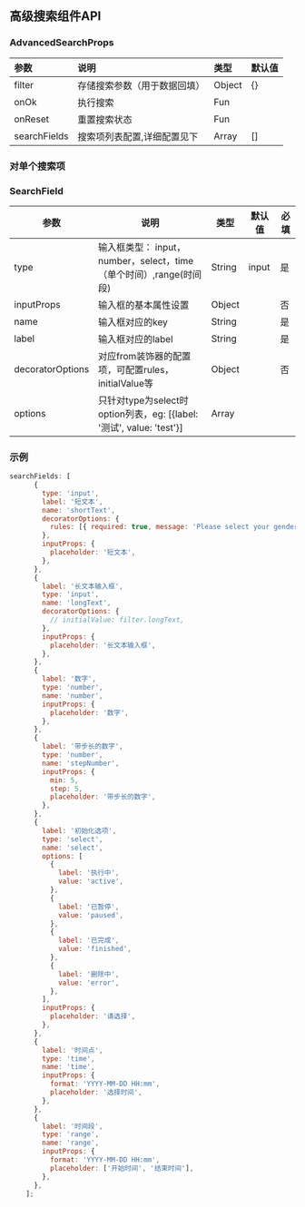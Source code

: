 ## 高级搜索组件API

### AdvancedSearchProps

| 参数         | 说明                         | 类型   | 默认值 |
| :----------- | :--------------------------- | :----- | :----- |
| filter       | 存储搜索参数（用于数据回填） | Object | {}     |
| onOk         | 执行搜索                     | Fun    |        |
| onReset      | 重置搜索状态                 | Fun    |        |
| searchFields | 搜索项列表配置,详细配置见下  | Array  | []     |

### 对单个搜索项

### SearchField

| 参数             | 说明                                                         | 类型   | 默认值 | 必填 |
| ---------------- | ------------------------------------------------------------ | ------ | ------ | ---- |
| type             | 输入框类型： input，number，select，time（单个时间）,range(时间段) | String | input  | 是   |
| inputProps       | 输入框的基本属性设置                                         | Object |        | 否   |
| name             | 输入框对应的key                                              | String |        | 是   |
| label            | 输入框对应的label                                            | String |        | 是   |
| decoratorOptions | 对应from装饰器的配置项，可配置rules，initialValue等          | Object |        | 否   |
| options          | 只针对type为select时option列表，eg: [{label: '测试', value: 'test'}] | Array  |        |      |

###  示例

```javascript
searchFields: [
      {
        type: 'input',
        label: '短文本',
        name: 'shortText',
        decoratorOptions: {
          rules: [{ required: true, message: 'Please select your gender!' }],
        },
        inputProps: {
          placeholder: '短文本',
        },
      },
      {
        label: '长文本输入框',
        type: 'input',
        name: 'longText',
        decoratorOptions: {
          // initialValue: filter.longText,
        },
        inputProps: {
          placeholder: '长文本输入框',
        },
      },
      {
        label: '数字',
        type: 'number',
        name: 'number',
        inputProps: {
          placeholder: '数字',
        },
      },
      {
        label: '带步长的数字',
        type: 'number',
        name: 'stepNumber',
        inputProps: {
          min: 5,
          step: 5,
          placeholder: '带步长的数字',
        },
      },
      {
        label: '初始化选项',
        type: 'select',
        name: 'select',
        options: [
          {
            label: '执行中',
            value: 'active',
          },
          {
            label: '已暂停',
            value: 'paused',
          },
          {
            label: '已完成',
            value: 'finished',
          },
          {
            label: '删除中',
            value: 'error',
          },
        ],
        inputProps: {
          placeholder: '请选择',
        },
      },
      {
        label: '时间点',
        type: 'time',
        name: 'time',
        inputProps: {
          format: 'YYYY-MM-DD HH:mm',
          placeholder: '选择时间',
        },
      },
      {
        label: '时间段',
        type: 'range',
        name: 'range',
        inputProps: {
          format: 'YYYY-MM-DD HH:mm',
          placeholder: ['开始时间', '结束时间'],
        },
      },
    ];
```





